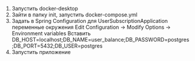 1. Запустить docker-desktop
2. Зайти в папку init, запустить docker-compose.yml
3. Задать в Spring Configuration для UserSubscriptionApplication переменные окружения Edit Configuration -> Modify Options -> Environment variables 
Вставить DB_HOST=localhost;DB_NAME=user_balance;DB_PASSWORD=postgres;DB_PORT=5432;DB_USER=postgres
4. Запустить приложение
